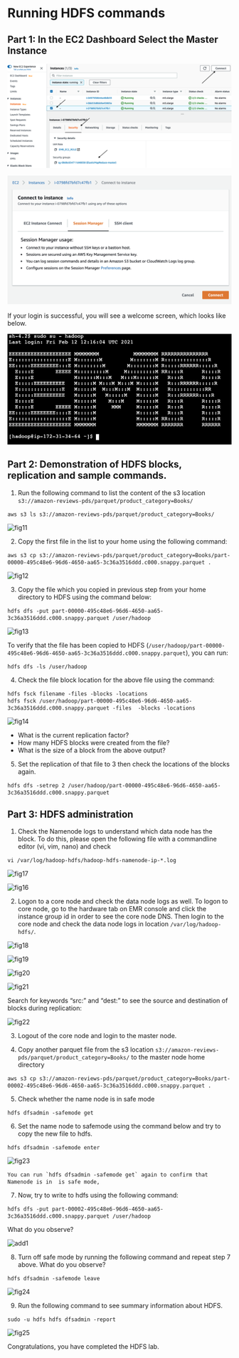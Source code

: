 # Running HDFS commands

## Part 1: In the EC2 Dashboard Select the Master Instance

  ![fig11](./resources/Connect.PNG)

  ![fig11](./resources/SSM.PNG)


If your login is successful, you will see a welcome screen, which looks like below.

![fig12](./resources/Login.PNG)



## Part 2: Demonstration of HDFS blocks, replication and sample commands.

1. Run the following command to list the content of the s3 location `s3://amazon-reviews-pds/parquet/product_category=Books/`
  ```
  aws s3 ls s3://amazon-reviews-pds/parquet/product_category=Books/
  ```
  
  ![fig11](./resources/fig11.PNG)

2. Copy the first file in the list to your home using the following command:
  ```
  aws s3 cp s3://amazon-reviews-pds/parquet/product_category=Books/part-00000-495c48e6-96d6-4650-aa65-3c36a3516ddd.c000.snappy.parquet .
  ```
  ![fig12](./resources/fig12.PNG)

3. Copy the file which you copied in  previous step from your home directory to HDFS using the command below:
  ```
  hdfs dfs -put part-00000-495c48e6-96d6-4650-aa65-3c36a3516ddd.c000.snappy.parquet /user/hadoop
  
  ```
  ![fig13](./resources/fig13.PNG)

  To verify that the file has been copied to HDFS (`/user/hadoop/part-00000-495c48e6-96d6-4650-aa65-3c36a3516ddd.c000.snappy.parquet`), you can run:
  ```
  hdfs dfs -ls /user/hadoop
  ```

4. Check the file block location for the above file using the command:
  ```
  hdfs fsck filename -files -blocks -locations
  hdfs fsck /user/hadoop/part-00000-495c48e6-96d6-4650-aa65-3c36a3516ddd.c000.snappy.parquet -files  -blocks -locations
  ```
  ![fig14](./resources/fig14.PNG)

  * What is the current replication factor?      
  * How many HDFS blocks were created from the file?
  * What is the size of a block from the above output?      

5. Set the replication of that file to 3 then check the locations of the blocks again.
  ```
  hdfs dfs -setrep 2 /user/hadoop/part-00000-495c48e6-96d6-4650-aa65-3c36a3516ddd.c000.snappy.parquet
  ```

## Part 3: HDFS administration

1. Check the Namenode logs to understand which data node has the block. To do this, please open the following file with a commandline editor (vi, vim, nano) and check
  ```
  vi /var/log/hadoop-hdfs/hadoop-hdfs-namenode-ip-*.log
  ```
  ![fig17](./resources/fig17.PNG)

  ![fig16](./resources/fig16.PNG)    

2. Logon to a core node and check the data node logs as well. To logon to core node, go to the hardware tab on EMR console and click the instance group id in order to see the core node DNS. Then login to the core node and check the data node logs in location `/var/log/hadoop-hdfs/`.

  ![fig18](./resources/fig18.PNG)

  ![fig19](./resources/fig19.PNG)

  ![fig20](./resources/fig20.PNG)

  ![fig21](./resources/fig21.PNG)

  Search for keywords “src:” and “dest:” to see the source and destination of blocks during replication:

  ![fig22](./resources/fig22.PNG)

3. Logout of the core node and login to the master node.

4. Copy another parquet file from the s3 location `s3://amazon-reviews-pds/parquet/product_category=Books/` to the master node home directory
  ```
  aws s3 cp s3://amazon-reviews-pds/parquet/product_category=Books/part-00002-495c48e6-96d6-4650-aa65-3c36a3516ddd.c000.snappy.parquet .
  ```

5. Check whether the name node is in safe mode
  ```
  hdfs dfsadmin -safemode get
  ```

6. Set the name node to safemode  using the command below and try to copy the new file to hdfs.
  ```
  hdfs dfsadmin -safemode enter
  ```
  ![fig23](./resources/fig23.PNG)

    You can run `hdfs dfsadmin -safemode get` again to confirm that Namenode is in  is safe mode,

7. Now, try to write to hdfs using the following command:
  ```
  hdfs dfs -put part-00002-495c48e6-96d6-4650-aa65-3c36a3516ddd.c000.snappy.parquet /user/hadoop
  ```

  What do you observe?

  ![add1](./resources/add1.PNG)

8.  Turn off safe mode by running the following command and repeat step 7 above. What do you observe?
  ```
  hdfs dfsadmin -safemode leave
  ```
  ![fig24](./resources/fig24.PNG)

9. Run the following command to see summary information about HDFS.
  ```
  sudo -u hdfs hdfs dfsadmin -report
  ```
  ![fig25](./resources/fig25.PNG)

Congratulations, you have completed the HDFS lab.
